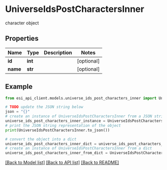 # UniverseIdsPostCharactersInner

character object

## Properties

Name | Type | Description | Notes
------------ | ------------- | ------------- | -------------
**id** | **int** |  | [optional] 
**name** | **str** |  | [optional] 

## Example

```python
from esi_api_client.models.universe_ids_post_characters_inner import UniverseIdsPostCharactersInner

# TODO update the JSON string below
json = "{}"
# create an instance of UniverseIdsPostCharactersInner from a JSON string
universe_ids_post_characters_inner_instance = UniverseIdsPostCharactersInner.from_json(json)
# print the JSON string representation of the object
print(UniverseIdsPostCharactersInner.to_json())

# convert the object into a dict
universe_ids_post_characters_inner_dict = universe_ids_post_characters_inner_instance.to_dict()
# create an instance of UniverseIdsPostCharactersInner from a dict
universe_ids_post_characters_inner_from_dict = UniverseIdsPostCharactersInner.from_dict(universe_ids_post_characters_inner_dict)
```
[[Back to Model list]](../README.md#documentation-for-models) [[Back to API list]](../README.md#documentation-for-api-endpoints) [[Back to README]](../README.md)


